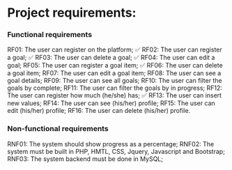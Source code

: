 # Project requirements:

### Functional requirements

RF01: The user can register on the platform; ✅️
RF02: The user can register a goal; ✅️
RF03: The user can delete a goal; ✅️
RF04: The user can edit a goal;
RF05: The user can register a goal item; ✅️
RF06: The user can delete a goal item;
RF07: The user can edit a goal item;
RF08: The user can see a goal details;
RF09: The user can see all goals;
RF10: The user can filter the goals by complete;
RF11: The user can filter the goals by in progress;
RF12: The user can register how much (he/she) has; ✅️
RF13: The user can insert new values;
RF14: The user can see (his/her) profile;
RF15: The user can edit (his/her) profile;
RF16: The user can delete (his/her) profile.

### Non-functional requirements

RNF01: The system should show progress as a percentage;
RNF02: The system must be built in PHP, HMTL, CSS, Jquery, Javascript and Bootstrap;
RNF03: The system backend must be done in MySQL;
